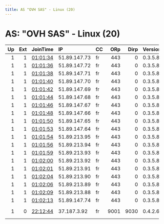 ```yaml
---
title: AS "OVH SAS" - Linux (20)
---
```


# AS: "OVH SAS" - Linux (20)

|   Up |   Ext | JoinTime                                                                                            | IP           | CC   |   ORp |   Dirp | Version   | Contact                   | Nickname     |   eFamMembers |
|-----:|------:|:----------------------------------------------------------------------------------------------------|:-------------|:-----|------:|-------:|:----------|:--------------------------|:-------------|--------------:|
|    1 |     1 | [01:01:34](https://metrics.torproject.org/rs.html#details/0FE00B8C7AE8E2C83C315B60BBBC02D54A35686A) | 51.89.147.73 | fr   |   443 |      0 | 0.3.5.8   | loribthorpe@hotmail.com   | king         |            59 |
|    1 |     1 | [01:01:36](https://metrics.torproject.org/rs.html#details/6B78B9CC53AE2ACEB8372E454E167C1F87286840) | 51.89.147.72 | fr   |   443 |      0 | 0.3.5.8   | loribthorpe@hotmail.com   | king         |            59 |
|    1 |     1 | [01:01:38](https://metrics.torproject.org/rs.html#details/00ED5AF8F2241B399B6678993A585E9C96A0BED1) | 51.89.147.71 | fr   |   443 |      0 | 0.3.5.8   | loribthorpe@hotmail.com   | king         |            59 |
|    1 |     1 | [01:01:40](https://metrics.torproject.org/rs.html#details/D6D3BDEA6793B1B85E4E10D540E6C7CE24C2C9F9) | 51.89.147.70 | fr   |   443 |      0 | 0.3.5.8   | loribthorpe@hotmail.com   | king         |            59 |
|    1 |     1 | [01:01:42](https://metrics.torproject.org/rs.html#details/E19E3273C4CE5D058428D69965101ED97691603F) | 51.89.147.69 | fr   |   443 |      0 | 0.3.5.8   | loribthorpe@hotmail.com   | king         |            59 |
|    1 |     1 | [01:01:44](https://metrics.torproject.org/rs.html#details/8F654A83166272CA05D0076B17783CC1DE5D0C53) | 51.89.147.68 | fr   |   443 |      0 | 0.3.5.8   | loribthorpe@hotmail.com   | king         |            59 |
|    1 |     1 | [01:01:46](https://metrics.torproject.org/rs.html#details/6789F7A8BE0BBF11240FA05F666343B591382A36) | 51.89.147.67 | fr   |   443 |      0 | 0.3.5.8   | loribthorpe@hotmail.com   | king         |            59 |
|    1 |     1 | [01:01:48](https://metrics.torproject.org/rs.html#details/F50ABA26C722EE52F0E4EF6B9E4B7380655BF934) | 51.89.147.66 | fr   |   443 |      0 | 0.3.5.8   | loribthorpe@hotmail.com   | king         |            59 |
|    1 |     1 | [01:01:50](https://metrics.torproject.org/rs.html#details/2A0D561DC37A5564027AD2DEC3401EA300E3CAD4) | 51.89.147.65 | fr   |   443 |      0 | 0.3.5.8   | loribthorpe@hotmail.com   | king         |            59 |
|    1 |     1 | [01:01:53](https://metrics.torproject.org/rs.html#details/E43A6996AB25C600F902A9AE284A3E0420A3990E) | 51.89.147.64 | fr   |   443 |      0 | 0.3.5.8   | loribthorpe@hotmail.com   | king         |            59 |
|    1 |     1 | [01:01:54](https://metrics.torproject.org/rs.html#details/37C6C27AB512377BDBEB73703E6EE23A0CD5396E) | 51.89.213.95 | fr   |   443 |      0 | 0.3.5.8   | loribthorpe@hotmail.com   | king         |            59 |
|    1 |     1 | [01:01:56](https://metrics.torproject.org/rs.html#details/888E3E649662DB187E8D3156ED78F1A74FBE5989) | 51.89.213.94 | fr   |   443 |      0 | 0.3.5.8   | loribthorpe@hotmail.com   | king         |            59 |
|    1 |     1 | [01:01:59](https://metrics.torproject.org/rs.html#details/59C0CC0B14D2C5A02B2BC9138D32FBE7014E42A1) | 51.89.213.93 | fr   |   443 |      0 | 0.3.5.8   | loribthorpe@hotmail.com   | king         |            59 |
|    1 |     1 | [01:02:00](https://metrics.torproject.org/rs.html#details/1048999D16D9F2585A6E40AAD5CB47E5618EBC8D) | 51.89.213.92 | fr   |   443 |      0 | 0.3.5.8   | loribthorpe@hotmail.com   | king         |            59 |
|    1 |     1 | [01:02:01](https://metrics.torproject.org/rs.html#details/1E378385C3E3B15A4BFB59BE04BF242680A2C821) | 51.89.213.91 | fr   |   443 |      0 | 0.3.5.8   | loribthorpe@hotmail.com   | king         |            59 |
|    1 |     1 | [01:02:04](https://metrics.torproject.org/rs.html#details/3084B6B58C907C03A9E547BBDC171C445FBAAF28) | 51.89.213.90 | fr   |   443 |      0 | 0.3.5.8   | loribthorpe@hotmail.com   | king         |            59 |
|    1 |     1 | [01:02:06](https://metrics.torproject.org/rs.html#details/F3C7F1BC8F68482D8538A0E7476EAD67EAC30AE6) | 51.89.213.89 | fr   |   443 |      0 | 0.3.5.8   | loribthorpe@hotmail.com   | king         |            59 |
|    1 |     1 | [01:02:09](https://metrics.torproject.org/rs.html#details/E4ACC82C8FFBE3123A4AD6B118025A53680B6E46) | 51.89.213.88 | fr   |   443 |      0 | 0.3.5.8   | loribthorpe@hotmail.com   | king         |            59 |
|    1 |     1 | [01:02:13](https://metrics.torproject.org/rs.html#details/D2153596254BD7B2589C132BC39535FD186417B2) | 51.89.147.74 | fr   |   443 |      0 | 0.3.5.8   | loribthorpe@hotmail.com   | king         |            59 |
|    1 |     0 | [22:12:44](https://metrics.torproject.org/rs.html#details/1FD6DCF93B9660FCDDE9405019FED40681559EA8) | 37.187.3.92  | fr   |  9001 |   9030 | 0.4.2.6   | tugaonion@tuta.io BTC:bc1 | TugaonionMR4 |             1 |
